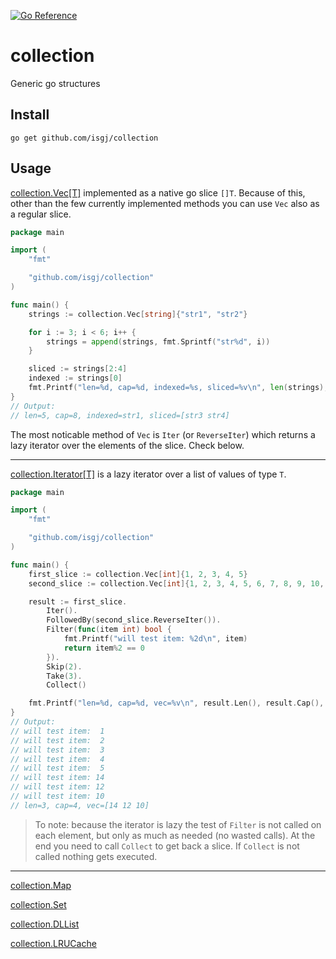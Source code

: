 [![Go Reference](https://pkg.go.dev/badge/github.com/isgj/collection.svg)](https://pkg.go.dev/github.com/isgj/collection)

# collection

Generic go structures

## Install

```
go get github.com/isgj/collection
```

## Usage

[collection.Vec[T]](https://pkg.go.dev/github.com/isgj/collection#Vec) implemented as a native go slice `[]T`. Because of this, other than the few currently
implemented methods you can use `Vec` also as a regular slice.

```go
package main

import (
	"fmt"

	"github.com/isgj/collection"
)

func main() {
	strings := collection.Vec[string]{"str1", "str2"}

	for i := 3; i < 6; i++ {
		strings = append(strings, fmt.Sprintf("str%d", i))
	}

	sliced := strings[2:4]
	indexed := strings[0]
	fmt.Printf("len=%d, cap=%d, indexed=%s, sliced=%v\n", len(strings), cap(strings), indexed, sliced)
}
// Output:
// len=5, cap=8, indexed=str1, sliced=[str3 str4]
```

The most noticable method of `Vec` is `Iter` (or `ReverseIter`) which returns a lazy iterator over the
elements of the slice. Check below.

---

[collection.Iterator[T]](https://pkg.go.dev/github.com/isgj/collection#Iterator) is a lazy iterator over a list of values of type `T`.

```go
package main

import (
	"fmt"

	"github.com/isgj/collection"
)

func main() {
	first_slice := collection.Vec[int]{1, 2, 3, 4, 5}
	second_slice := collection.Vec[int]{1, 2, 3, 4, 5, 6, 7, 8, 9, 10, 12, 14}

	result := first_slice.
		Iter().
		FollowedBy(second_slice.ReverseIter()).
		Filter(func(item int) bool {
			fmt.Printf("will test item: %2d\n", item)
			return item%2 == 0
		}).
		Skip(2).
		Take(3).
		Collect()

	fmt.Printf("len=%d, cap=%d, vec=%v\n", result.Len(), result.Cap(), result)
}
// Output:
// will test item:  1
// will test item:  2
// will test item:  3
// will test item:  4
// will test item:  5
// will test item: 14
// will test item: 12
// will test item: 10
// len=3, cap=4, vec=[14 12 10]
```

> To note: because the iterator is lazy the test of `Filter` is not called on each element, but only as much as needed (no wasted calls).
> At the end you need to call `Collect` to get back a slice. If `Collect` is not called nothing gets executed.

---

[collection.Map](https://pkg.go.dev/github.com/isgj/collection#Map)

[collection.Set](https://pkg.go.dev/github.com/isgj/collection#Set)

[collection.DLList](https://pkg.go.dev/github.com/isgj/collection#DLList)

[collection.LRUCache](https://pkg.go.dev/github.com/isgj/collection#LRUCache)
